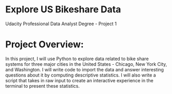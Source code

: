 # Explore US Bikeshare Data
Udacity Professional Data Analyst Degree - Project 1

# Project Overview:
In this project, I will use Python to explore data related to bike share systems for three major cities in the United States - Chicago, New York City, and Washington. I  will write code to import the data and answer interesting questions about it by computing descriptive statistics. I will also write a script that takes in raw input to create an interactive experience in the terminal to present these statistics.
